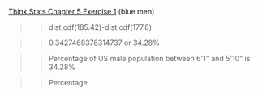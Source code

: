[Think Stats Chapter 5 Exercise 1](http://greenteapress.com/thinkstats2/html/thinkstats2006.html#toc50) (blue men)

>> dist.cdf(185.42)-dist.cdf(177.8)

>> 0.3427468376314737 or 34.28%

>> Percentage of US male population between 6'1" and 5'10" is 34.28%

>> Percentage

